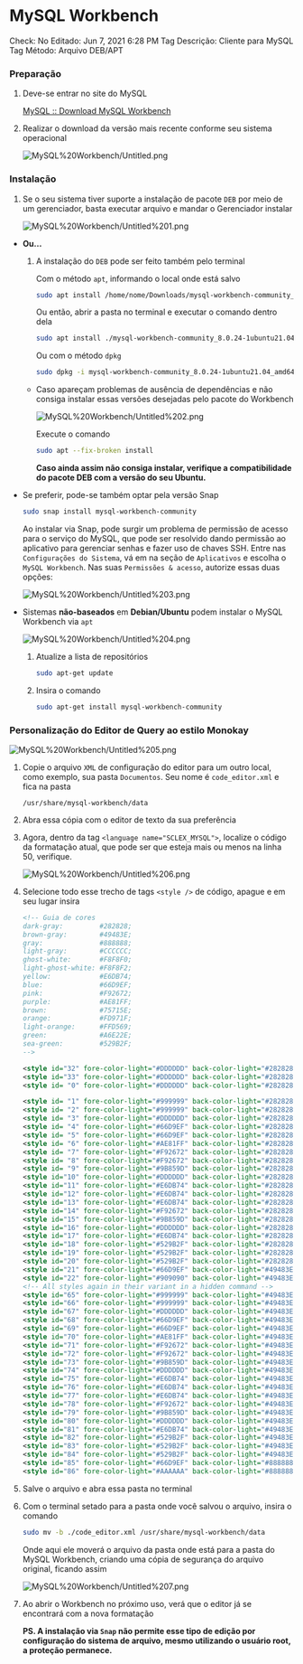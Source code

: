 # MySQL Workbench

Check: No
Editado: Jun 7, 2021 6:28 PM
Tag Descrição: Cliente para MySQL
Tag Método: Arquivo DEB/APT

### Preparação

1. Deve-se entrar no site do MySQL

    [MySQL :: Download MySQL Workbench](https://dev.mysql.com/downloads/workbench/)

2. Realizar o download da versão mais recente conforme seu sistema operacional

    ![MySQL%20Workbench/Untitled.png](MySQL%20Workbench/Untitled.png)

### Instalação

1. Se o seu sistema tiver suporte a instalação de pacote `DEB` por meio de um gerenciador, basta executar arquivo e mandar o Gerenciador instalar

    ![MySQL%20Workbench/Untitled%201.png](MySQL%20Workbench/Untitled%201.png)

- **Ou...**
    1. A instalação do `DEB` pode ser feito também pelo terminal

        Com o método `apt`, informando o local onde está salvo

        ```bash
        sudo apt install /home/nome/Downloads/mysql-workbench-community_8.0.24-1ubuntu21.04_amd64.deb
        ```

        Ou então, abrir a pasta no terminal e executar o comando dentro dela

        ```bash
        sudo apt install ./mysql-workbench-community_8.0.24-1ubuntu21.04_amd64.deb
        ```

        Ou com o método `dpkg`

        ```bash
        sudo dpkg -i mysql-workbench-community_8.0.24-1ubuntu21.04_amd64.deb
        ```

    - Caso apareçam problemas de ausência de dependências e não consiga instalar essas versões desejadas pelo pacote do Workbench

        ![MySQL%20Workbench/Untitled%202.png](MySQL%20Workbench/Untitled%202.png)

        Execute o comando

        ```bash
        sudo apt --fix-broken install
        ```

        **Caso ainda assim não consiga instalar, verifique a compatibilidade do pacote DEB com a versão do seu Ubuntu.**

- Se preferir, pode-se também optar pela versão Snap

    ```bash
    sudo snap install mysql-workbench-community
    ```

    Ao instalar via Snap, pode surgir um problema de permissão de acesso para o serviço do MySQL, que pode ser resolvido dando permissão ao aplicativo para gerenciar senhas e fazer uso de chaves SSH. Entre nas `Configurações do Sistema`, vá em na seção de `Aplicativos` e escolha o `MySQL Workbench`. Nas suas `Permissões & acesso`, autorize essas duas opções:

    ![MySQL%20Workbench/Untitled%203.png](MySQL%20Workbench/Untitled%203.png)

- Sistemas **não-baseados** em **Debian/Ubuntu** podem instalar o MySQL Workbench via `apt`

    ![MySQL%20Workbench/Untitled%204.png](MySQL%20Workbench/Untitled%204.png)

    1. Atualize a lista de repositórios

        ```bash
        sudo apt-get update
        ```

    2. Insira o comando

        ```bash
        sudo apt-get install mysql-workbench-community
        ```

### Personalização do Editor de Query ao estilo Monokay

![MySQL%20Workbench/Untitled%205.png](MySQL%20Workbench/Untitled%205.png)

1. Copie o arquivo `XML` de configuração do editor para um outro local, como exemplo, sua pasta `Documentos`. Seu nome é `code_editor.xml` e fica na pasta

    `/usr/share/mysql-workbench/data`

2. Abra essa cópia com o editor de texto da sua preferência
3. Agora, dentro da tag `<language name="SCLEX_MYSQL">`, localize o código da formatação atual, que pode ser que esteja mais ou menos na linha 50, verifique.

    ![MySQL%20Workbench/Untitled%206.png](MySQL%20Workbench/Untitled%206.png)

4. Selecione todo esse trecho de tags `<style />` de código, apague e em seu lugar insira

    ```xml
    <!-- Guia de cores
    dark-gray:         #282828;
    brown-gray:        #49483E;
    gray:              #888888;
    light-gray:        #CCCCCC;
    ghost-white:       #F8F8F0;
    light-ghost-white: #F8F8F2;
    yellow:            #E6DB74;
    blue:              #66D9EF;
    pink:              #F92672;
    purple:            #AE81FF;
    brown:             #75715E;
    orange:            #FD971F;
    light-orange:      #FFD569;
    green:             #A6E22E;
    sea-green:         #529B2F;
    -->

    <style id="32" fore-color-light="#DDDDDD" back-color-light="#282828" fore-color-dark="#DDDDDD" back-color-dark="#282828" bold="No" />   <!-- STYLE_DEFAULT       !BACKGROUND!   -->
    <style id="33" fore-color-light="#DDDDDD" back-color-light="#282828" fore-color-dark="#DDDDDD" back-color-dark="#282828" bold="No" />   <!-- STYLE_LINENUMBER                   -->
    <style id= "0" fore-color-light="#DDDDDD" back-color-light="#282828" fore-color-dark="#DDDDDD" back-color-dark="#282828" bold="No" />   <!-- SCE_MYSQL_DEFAULT                  -->

    <style id= "1" fore-color-light="#999999" back-color-light="#282828" fore-color-dark="#999999" back-color-dark="#282828" bold="No" />   <!-- SCE_MYSQL_COMMENT                  -->
    <style id= "2" fore-color-light="#999999" back-color-light="#282828" fore-color-dark="#999999" back-color-dark="#282828" bold="No" />   <!-- SCE_MYSQL_COMMENTLINE              -->
    <style id= "3" fore-color-light="#DDDDDD" back-color-light="#282828" fore-color-dark="#DDDDDD" back-color-dark="#282828" bold="No" />   <!-- SCE_MYSQL_VARIABLE                 -->
    <style id= "4" fore-color-light="#66D9EF" back-color-light="#282828" fore-color-dark="#66D9EF" back-color-dark="#282828" bold="No" />   <!-- SCE_MYSQL_SYSTEMVARIABLE           -->
    <style id= "5" fore-color-light="#66D9EF" back-color-light="#282828" fore-color-dark="#66D9EF" back-color-dark="#282828" bold="No" />   <!-- SCE_MYSQL_KNOWNSYSTEMVARIABLE      -->
    <style id= "6" fore-color-light="#AE81FF" back-color-light="#282828" fore-color-dark="#AE81FF" back-color-dark="#282828" bold="No" />   <!-- SCE_MYSQL_NUMBER                   -->
    <style id= "7" fore-color-light="#F92672" back-color-light="#282828" fore-color-dark="#F92672" back-color-dark="#282828" bold="No" />   <!-- SCE_MYSQL_MAJORKEYWORD             -->
    <style id= "8" fore-color-light="#F92672" back-color-light="#282828" fore-color-dark="#F92672" back-color-dark="#282828" bold="No" />   <!-- SCE_MYSQL_KEYWORD                  -->
    <style id= "9" fore-color-light="#9B859D" back-color-light="#282828" fore-color-dark="#9B859D" back-color-dark="#282828" bold="No" />   <!-- SCE_MYSQL_DATABASEOBJECT           -->
    <style id="10" fore-color-light="#DDDDDD" back-color-light="#282828" fore-color-dark="#DDDDDD" back-color-dark="#282828" bold="No" />   <!-- SCE_MYSQL_PROCEDUREKEYWORD         -->
    <style id="11" fore-color-light="#E6DB74" back-color-light="#282828" fore-color-dark="#E6DB74" back-color-dark="#282828" bold="No" />   <!-- SCE_MYSQL_STRING                   -->
    <style id="12" fore-color-light="#E6DB74" back-color-light="#282828" fore-color-dark="#E6DB74" back-color-dark="#282828" bold="No" />   <!-- SCE_MYSQL_SQSTRING                 -->
    <style id="13" fore-color-light="#E6DB74" back-color-light="#282828" fore-color-dark="#E6DB74" back-color-dark="#282828" bold="No" />   <!-- SCE_MYSQL_DQSTRING                 -->
    <style id="14" fore-color-light="#F92672" back-color-light="#282828" fore-color-dark="#F92672" back-color-dark="#282828" bold="No" />   <!-- SCE_MYSQL_OPERATOR                 -->
    <style id="15" fore-color-light="#9B859D" back-color-light="#282828" fore-color-dark="#9B859D" back-color-dark="#282828" bold="No" />   <!-- SCE_MYSQL_FUNCTION                 -->
    <style id="16" fore-color-light="#DDDDDD" back-color-light="#282828" fore-color-dark="#DDDDDD" back-color-dark="#282828" bold="No" />   <!-- SCE_MYSQL_IDENTIFIER               -->
    <style id="17" fore-color-light="#E6DB74" back-color-light="#282828" fore-color-dark="#E6DB74" back-color-dark="#282828" bold="No" />   <!-- SCE_MYSQL_QUOTEDIDENTIFIER         -->
    <style id="18" fore-color-light="#529B2F" back-color-light="#282828" fore-color-dark="#529B2F" back-color-dark="#282828" bold="No" />   <!-- SCE_MYSQL_USER1                    -->
    <style id="19" fore-color-light="#529B2F" back-color-light="#282828" fore-color-dark="#529B2F" back-color-dark="#282828" bold="No" />   <!-- SCE_MYSQL_USER2                    -->
    <style id="20" fore-color-light="#529B2F" back-color-light="#282828" fore-color-dark="#529B2F" back-color-dark="#282828" bold="No" />   <!-- SCE_MYSQL_USER3                    -->
    <style id="21" fore-color-light="#66D9EF" back-color-light="#49483E" fore-color-dark="#66D9EF" back-color-dark="#49483E" bold="No" />   <!-- SCE_MYSQL_HIDDENCOMMAND            -->
    <style id="22" fore-color-light="#909090" back-color-light="#49483E" fore-color-dark="#909090" back-color-dark="#49483E" bold="No" />   <!-- SCE_MYSQL_PLACEHOLDER              -->
    <!-- All styles again in their variant in a hidden command -->
    <style id="65" fore-color-light="#999999" back-color-light="#49483E" fore-color-dark="#999999" back-color-dark="#49483E" bold="No" />   <!-- SCE_MYSQL_COMMENT                  -->
    <style id="66" fore-color-light="#999999" back-color-light="#49483E" fore-color-dark="#999999" back-color-dark="#49483E" bold="No" />   <!-- SCE_MYSQL_COMMENTLINE              -->
    <style id="67" fore-color-light="#DDDDDD" back-color-light="#49483E" fore-color-dark="#DDDDDD" back-color-dark="#49483E" bold="No" />   <!-- SCE_MYSQL_VARIABLE                 -->
    <style id="68" fore-color-light="#66D9EF" back-color-light="#49483E" fore-color-dark="#66D9EF" back-color-dark="#49483E" bold="No" />   <!-- SCE_MYSQL_SYSTEMVARIABLE           -->
    <style id="69" fore-color-light="#66D9EF" back-color-light="#49483E" fore-color-dark="#66D9EF" back-color-dark="#49483E" bold="No" />   <!-- SCE_MYSQL_KNOWNSYSTEMVARIABLE      -->
    <style id="70" fore-color-light="#AE81FF" back-color-light="#49483E" fore-color-dark="#AE81FF" back-color-dark="#49483E" bold="No" />   <!-- SCE_MYSQL_NUMBER                   -->
    <style id="71" fore-color-light="#F92672" back-color-light="#49483E" fore-color-dark="#F92672" back-color-dark="#49483E" bold="No" />   <!-- SCE_MYSQL_MAJORKEYWORD             -->
    <style id="72" fore-color-light="#F92672" back-color-light="#49483E" fore-color-dark="#F92672" back-color-dark="#49483E" bold="No" />   <!-- SCE_MYSQL_KEYWORD                  -->
    <style id="73" fore-color-light="#9B859D" back-color-light="#49483E" fore-color-dark="#9B859D" back-color-dark="#49483E" bold="No" />   <!-- SCE_MYSQL_DATABASEOBJECT           -->
    <style id="74" fore-color-light="#DDDDDD" back-color-light="#49483E" fore-color-dark="#DDDDDD" back-color-dark="#49483E" bold="No" />   <!-- SCE_MYSQL_PROCEDUREKEYWORD         -->
    <style id="75" fore-color-light="#E6DB74" back-color-light="#49483E" fore-color-dark="#E6DB74" back-color-dark="#49483E" bold="No" />   <!-- SCE_MYSQL_STRING                   -->
    <style id="76" fore-color-light="#E6DB74" back-color-light="#49483E" fore-color-dark="#E6DB74" back-color-dark="#49483E" bold="No" />   <!-- SCE_MYSQL_SQSTRING                 -->
    <style id="77" fore-color-light="#E6DB74" back-color-light="#49483E" fore-color-dark="#E6DB74" back-color-dark="#49483E" bold="No" />   <!-- SCE_MYSQL_DQSTRING                 -->
    <style id="78" fore-color-light="#F92672" back-color-light="#49483E" fore-color-dark="#F92672" back-color-dark="#49483E" bold="No" />   <!-- SCE_MYSQL_OPERATOR                 -->
    <style id="79" fore-color-light="#9B859D" back-color-light="#49483E" fore-color-dark="#9B859D" back-color-dark="#49483E" bold="No" />   <!-- SCE_MYSQL_FUNCTION                 -->
    <style id="80" fore-color-light="#DDDDDD" back-color-light="#49483E" fore-color-dark="#DDDDDD" back-color-dark="#49483E" bold="No" />   <!-- SCE_MYSQL_IDENTIFIER               -->
    <style id="81" fore-color-light="#E6DB74" back-color-light="#49483E" fore-color-dark="#E6DB74" back-color-dark="#49483E" bold="No" />   <!-- SCE_MYSQL_QUOTEDIDENTIFIER         -->
    <style id="82" fore-color-light="#529B2F" back-color-light="#49483E" fore-color-dark="#529B2F" back-color-dark="#49483E" bold="No" />   <!-- SCE_MYSQL_USER1                    -->
    <style id="83" fore-color-light="#529B2F" back-color-light="#49483E" fore-color-dark="#529B2F" back-color-dark="#49483E" bold="No" />   <!-- SCE_MYSQL_USER2                    -->
    <style id="84" fore-color-light="#529B2F" back-color-light="#49483E" fore-color-dark="#529B2F" back-color-dark="#49483E" bold="No" />   <!-- SCE_MYSQL_USER3                    -->
    <style id="85" fore-color-light="#66D9EF" back-color-light="#888888" fore-color-dark="#66D9EF" back-color-dark="#888888" bold="No" />   <!-- SCE_MYSQL_HIDDENCOMMAND            -->
    <style id="86" fore-color-light="#AAAAAA" back-color-light="#888888" fore-color-dark="#AAAAAA" back-color-dark="#888888" bold="No" />   <!-- SCE_MYSQL_PLACEHOLDER              --
    ```

5. Salve o arquivo e abra essa pasta no terminal
6. Com o terminal setado para a pasta onde você salvou o arquivo, insira o comando

    ```bash
    sudo mv -b ./code_editor.xml /usr/share/mysql-workbench/data
    ```

    Onde aqui ele moverá o arquivo da pasta onde está para a pasta do MySQL Workbench, criando uma cópia de segurança do arquivo original, ficando assim

    ![MySQL%20Workbench/Untitled%207.png](MySQL%20Workbench/Untitled%207.png)

7. Ao abrir o Workbench no próximo uso, verá que o editor já se encontrará com a nova formatação

    **PS. A instalação via `Snap` não permite esse tipo de edição por configuração do sistema de arquivo, mesmo utilizando o usuário root, a proteção permanece.**